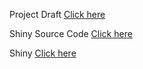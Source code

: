 Project Draft [Click here](Project4.html)

Shiny Source Code [Click here](Shiny.R)

Shiny [Click here](https://dursunk.shinyapps.io/DataJugglers-Shiny/)



